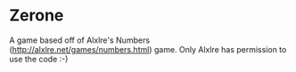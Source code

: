 Zerone
======

A game based off of Alxlre's Numbers (http://alxlre.net/games/numbers.html) game. Only Alxlre has permission to use the code :-)
